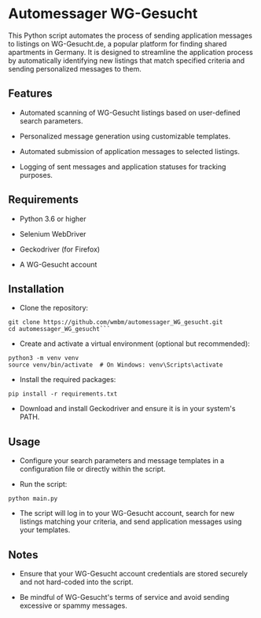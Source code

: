 # Automessager WG-Gesucht

This Python script automates the process of sending application messages to listings on WG-Gesucht.de, a popular platform for finding shared apartments in Germany. It is designed to streamline the application process by automatically identifying new listings that match specified criteria and sending personalized messages to them.

## Features

- Automated scanning of WG-Gesucht listings based on user-defined search parameters.

- Personalized message generation using customizable templates.

- Automated submission of application messages to selected listings.

- Logging of sent messages and application statuses for tracking purposes.

## Requirements

- Python 3.6 or higher

- Selenium WebDriver

- Geckodriver (for Firefox)

- A WG-Gesucht account

## Installation

- Clone the repository:
```
git clone https://github.com/wmbm/automessager_WG_gesucht.git
cd automessager_WG_gesucht```
```
- Create and activate a virtual environment (optional but recommended):
```
python3 -m venv venv
source venv/bin/activate  # On Windows: venv\Scripts\activate
```
- Install the required packages:
```
pip install -r requirements.txt
```
- Download and install Geckodriver and ensure it is in your system's PATH.

## Usage

- Configure your search parameters and message templates in a configuration file or directly within the script.

- Run the script:
```
python main.py
```
- The script will log in to your WG-Gesucht account, search for new listings matching your criteria, and send application messages using your templates.

## Notes

- Ensure that your WG-Gesucht account credentials are stored securely and not hard-coded into the script.

- Be mindful of WG-Gesucht's terms of service and avoid sending excessive or spammy messages.
